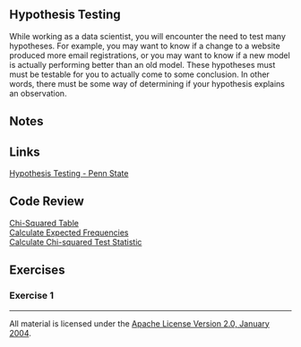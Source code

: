 ## Hypothesis Testing

While working as a data scientist, you will encounter the need to test many hypotheses.  For example, you may want to know if a change to a website produced more email registrations, or you may want to know if a new model is actually performing better than an old model. These hypotheses must must be testable for you to actually come to some conclusion. In other words, there must be some way of determining if your hypothesis explains an observation.

## Notes

## Links

[Hypothesis Testing - Penn State](https://onlinecourses.science.psu.edu/statprogram/node/136)  

## Code Review

[Chi-Squared Table](http://sites.stat.psu.edu/~mga/401/tables/Chi-square-table.pdf)   
[Calculate Expected Frequencies](example1/example1.go)   
[Calculate Chi-squared Test Statistic](example2/example2.go)   

## Exercises

### Exercise 1

___
All material is licensed under the [Apache License Version 2.0, January 2004](http://www.apache.org/licenses/LICENSE-2.0).
